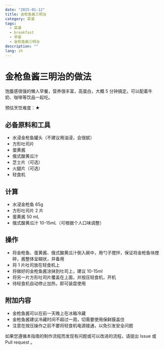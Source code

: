 ```yaml
---
date: "2025-01-12"
title: 金枪鱼酱三明治
category: 菜谱
tags:
  - 菜谱
  - breakfast
  - 早餐
  - 金枪鱼酱三明治
description: ""
lang: zh
---
```


# 金枪鱼酱三明治的做法

饱腹感很强的懒人早餐，营养很丰富，高蛋白，大概 5 分钟搞定。可以配着牛奶、咖啡等饮品一起吃。

预估烹饪难度：★

## 必备原料和工具

- 水浸金枪鱼罐头（不建议用油浸，会很腻）
- 方形吐司片
- 蛋黄酱
- 俄式酸黄瓜汁
- 芝士片（可选）
- 火腿片（可选）
- 轻食机

## 计算

- 水浸金枪鱼 65g
- 方形吐司片 2 片
- 蛋黄酱 50 mL
- 俄式酸黄瓜汁 10-15mL（可根据个人口味调整）

## 操作

- 将金枪鱼、蛋黄酱、俄式酸黄瓜汁倒入碗中，用勺子搅拌，保证将金枪鱼块搅碎，酱整体呈糊状，并备用
- 将 1 片吐司放在轻食机上
- 将做好的金枪鱼酱涂抹到吐司上，建议 10-15ml
- 将另一片方形吐司片覆盖在上面，并按压轻食机，开机
- 待轻食机自动停止加热，即可装盘使用

## 附加内容

- 金枪鱼酱可以在前一天晚上在冰箱冷藏
- 金枪鱼酱建议冷藏时间不超过一周，切需要使用保鲜膜盖住
- 注意在按压操作之前不要将轻食机电源接通，以免引发安全问题

如果您遵循本指南的制作流程而发现有问题或可以改进的流程，请提出 Issue 或 Pull request 。

